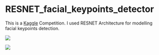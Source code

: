 # RESNET_facial_keypoints_detector

This is a [Kaggle](https://www.kaggle.com/c/facial-keypoints-detection) Competition. 
I used RESNET Architecture for modelling facial keypoints detection. 


![](https://encrypted-tbn0.gstatic.com/images?q=tbn:ANd9GcQgLSNq9GC9zyfZ8EMdUaQ1IN6CR7TAgctbYB2NUNwWmIZRKgjT)

![](https://documentation.sas.com/api/docsets/casdlpg/8.3/content/images/keypoint_face1.png?locale=en)

